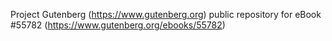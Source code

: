 Project Gutenberg (https://www.gutenberg.org) public repository for
eBook #55782 (https://www.gutenberg.org/ebooks/55782)
